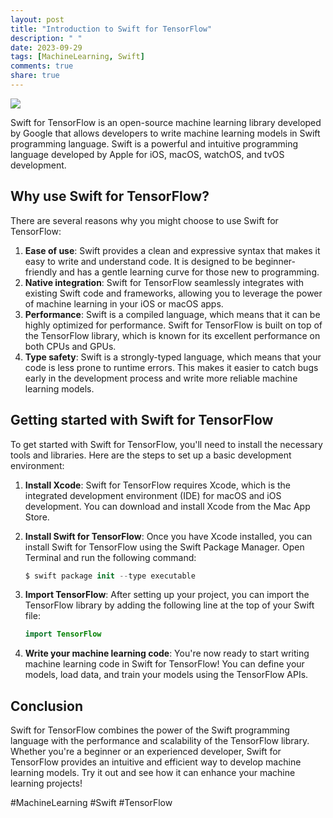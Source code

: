 ```yaml
---
layout: post
title: "Introduction to Swift for TensorFlow"
description: " "
date: 2023-09-29
tags: [MachineLearning, Swift]
comments: true
share: true
---
```


![](https://swift.org/assets/images/swift.svg)

Swift for TensorFlow is an open-source machine learning library developed by Google that allows developers to write machine learning models in Swift programming language. Swift is a powerful and intuitive programming language developed by Apple for iOS, macOS, watchOS, and tvOS development.

## Why use Swift for TensorFlow?

There are several reasons why you might choose to use Swift for TensorFlow:

1. **Ease of use**: Swift provides a clean and expressive syntax that makes it easy to write and understand code. It is designed to be beginner-friendly and has a gentle learning curve for those new to programming.
2. **Native integration**: Swift for TensorFlow seamlessly integrates with existing Swift code and frameworks, allowing you to leverage the power of machine learning in your iOS or macOS apps.
3. **Performance**: Swift is a compiled language, which means that it can be highly optimized for performance. Swift for TensorFlow is built on top of the TensorFlow library, which is known for its excellent performance on both CPUs and GPUs.
4. **Type safety**: Swift is a strongly-typed language, which means that your code is less prone to runtime errors. This makes it easier to catch bugs early in the development process and write more reliable machine learning models.

## Getting started with Swift for TensorFlow

To get started with Swift for TensorFlow, you'll need to install the necessary tools and libraries. Here are the steps to set up a basic development environment:

1. **Install Xcode**: Swift for TensorFlow requires Xcode, which is the integrated development environment (IDE) for macOS and iOS development. You can download and install Xcode from the Mac App Store.
2. **Install Swift for TensorFlow**: Once you have Xcode installed, you can install Swift for TensorFlow using the Swift Package Manager. Open Terminal and run the following command:

   ```swift
   $ swift package init --type executable
   ```

3. **Import TensorFlow**: After setting up your project, you can import the TensorFlow library by adding the following line at the top of your Swift file:

   ```swift
   import TensorFlow
   ```

4. **Write your machine learning code**: You're now ready to start writing machine learning code in Swift for TensorFlow! You can define your models, load data, and train your models using the TensorFlow APIs.

## Conclusion

Swift for TensorFlow combines the power of the Swift programming language with the performance and scalability of the TensorFlow library. Whether you're a beginner or an experienced developer, Swift for TensorFlow provides an intuitive and efficient way to develop machine learning models. Try it out and see how it can enhance your machine learning projects!

#MachineLearning #Swift #TensorFlow